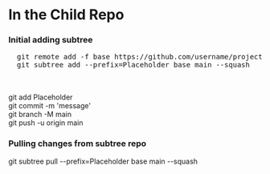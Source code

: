 <!-- In the Child Repo -->
<!-- Initial adding subtree -->
<h1>In the Child Repo</h1>
<h3>Initial adding subtree</h3>
<pre>
  git remote add -f base https://github.com/username/project.git
  git subtree add --prefix=Placeholder base main --squash
</pre>
<br/>

<br/>
git add Placeholder
<br/>
git commit -m 'message'
<br/>
git branch -M main
<br/>
git push -u origin main
<br/>

<!-- Pulling changes from subtree repo -->
<h3>Pulling changes from subtree repo</h3>
git subtree pull --prefix=Placeholder base main --squash
